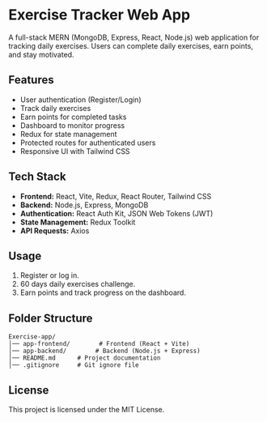 # Exercise Tracker Web App

A full-stack MERN (MongoDB, Express, React, Node.js) web application for tracking daily exercises. Users can complete daily exercises, earn points, and stay motivated.

## Features
- User authentication (Register/Login)
- Track daily exercises
- Earn points for completed tasks
- Dashboard to monitor progress
- Redux for state management
- Protected routes for authenticated users
- Responsive UI with Tailwind CSS

## Tech Stack
- **Frontend:** React, Vite, Redux, React Router, Tailwind CSS
- **Backend:** Node.js, Express, MongoDB
- **Authentication:** React Auth Kit, JSON Web Tokens (JWT)
- **State Management:** Redux Toolkit
- **API Requests:** Axios

## Usage
1. Register or log in.
2. 60 days daily exercises challenge.
3. Earn points and track progress on the dashboard.

## Folder Structure
```
Exercise-app/
│── app-frontend/        # Frontend (React + Vite)
│── app-backend/        # Backend (Node.js + Express)
│── README.md      # Project documentation
│── .gitignore     # Git ignore file
```

## License
This project is licensed under the MIT License.
